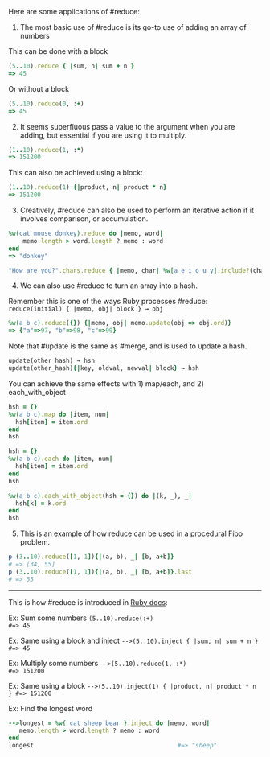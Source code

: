Here are some applications of #reduce:

1. The most basic use of #reduce is its go-to use of adding an array of numbers

This can be done with a block
```ruby
(5..10).reduce { |sum, n| sum + n }
=> 45
```

Or without a block
```ruby
(5..10).reduce(0, :+)
=> 45
```

2. It seems superfluous pass a value to the argument when you are adding, but essential if you are using it to multiply. 

```ruby
(1..10).reduce(1, :*)
=> 151200
```
This can also be achieved using a block:
```ruby
(1..10).reduce(1) {|product, n| product * n}
=> 151200
```

3. Creatively, #reduce can also be used to perform an iterative action if it involves comparison, or accumulation. 

```ruby
%w(cat mouse donkey).reduce do |memo, word| 
    memo.length > word.length ? memo : word
end
=> "donkey"
```

```ruby
"How are you?".chars.reduce { |memo, char| %w[a e i o u y].include?(char) ? memo + char * 5 : memo + char }
```

4. We can also use #reduce to turn an array into a hash.

Remember this is one of the ways Ruby processes #reduce:
`reduce(initial) { |memo, obj| block } → obj`

```ruby
%w(a b c).reduce({}) {|memo, obj| memo.update(obj => obj.ord)}
=> {"a"=>97, "b"=>98, "c"=>99}
```
Note that #update is the same as #merge, and is used to update a hash.

```ruby
update(other_hash) → hsh
update(other_hash){|key, oldval, newval| block} → hsh
```

You can achieve the same effects with 1) map/each, and 2) each_with_object

```ruby
hsh = {}
%w(a b c).map do |item, num|
  hsh[item] = item.ord
end
hsh
```

```ruby
hsh = {}
%w(a b c).each do |item, num|
  hsh[item] = item.ord
end
hsh
```

```ruby
%w(a b c).each_with_object(hsh = {}) do |(k, _), _|
  hsh[k] = k.ord
end
hsh
```

5. This is an example of how reduce can be used in a procedural Fibo problem.

```ruby
p (3..10).reduce([1, 1]){|(a, b), _| [b, a+b]}
# => [34, 55]
p (3..10).reduce([1, 1]){|(a, b), _| [b, a+b]}.last
# => 55
```
----------------------------------------

This is how #reduce is introduced in [Ruby docs](https://ruby-doc.org/core-2.4.0/Enumerable.html#method-i-reduce):

Ex: Sum some numbers
`(5..10).reduce(:+)                             #=> 45`

Ex: Same using a block and inject
`-->(5..10).inject { |sum, n| sum + n }            #=> 45`

Ex: Multiply some numbers
`-->(5..10).reduce(1, :*)                          #=> 151200`

Ex: Same using a block
`-->(5..10).inject(1) { |product, n| product * n } #=> 151200`

Ex: Find the longest word
```ruby
-->longest = %w{ cat sheep bear }.inject do |memo, word|
   memo.length > word.length ? memo : word
end
longest                                        #=> "sheep"
```
